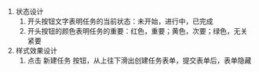 1. 状态设计
    1. 开头按钮文字表明任务的当前状态：未开始，进行中，已完成
    2. 开头按钮的颜色表明任务的重要：红色，重要；黄色，次要；绿色，无关紧要
2. 样式效果设计
    1. 点击 新建任务 按钮，从上往下滑出创建任务表单，提交表单后，表单隐藏

